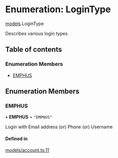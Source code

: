 # Enumeration: LoginType

[models](../wiki/models).LoginType

Describes various login types

## Table of contents

### Enumeration Members

- [EMPHUS](../wiki/models.LoginType#emphus)

## Enumeration Members

### EMPHUS

• **EMPHUS** = ``"EMPHUS"``

Login with Email address (or) Phone (or) Username

#### Defined in

[models/account.ts:11](https://gitlab.com/baliganikhil/blackmirror-sdk/-/blob/349365c/src/models/account.ts#L11)
